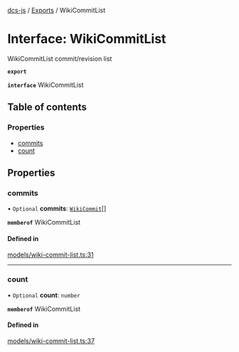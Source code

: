 [dcs-js](../README.md) / [Exports](../modules.md) / WikiCommitList

# Interface: WikiCommitList

WikiCommitList commit/revision list

**`export`**

**`interface`** WikiCommitList

## Table of contents

### Properties

- [commits](WikiCommitList.md#commits)
- [count](WikiCommitList.md#count)

## Properties

### <a id="commits" name="commits"></a> commits

• `Optional` **commits**: [`WikiCommit`](WikiCommit.md)[]

**`memberof`** WikiCommitList

#### Defined in

[models/wiki-commit-list.ts:31](https://github.com/unfoldingWord/dcs-js/blob/42a7ab5/models/wiki-commit-list.ts#L31)

___

### <a id="count" name="count"></a> count

• `Optional` **count**: `number`

**`memberof`** WikiCommitList

#### Defined in

[models/wiki-commit-list.ts:37](https://github.com/unfoldingWord/dcs-js/blob/42a7ab5/models/wiki-commit-list.ts#L37)
